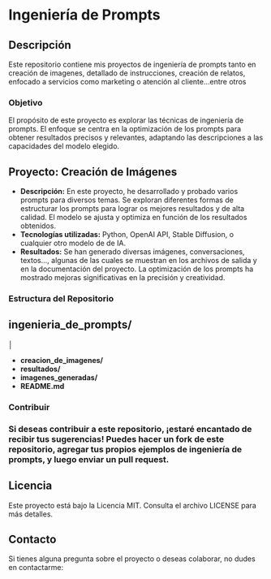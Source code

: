# Ingeniería de Prompts

## Descripción

Este repositorio contiene mis proyectos de ingeniería de prompts tanto en creación de imagenes, detallado de instrucciones, creación de relatos, enfocado a servicios como marketing o atención al cliente...entre otros

### Objetivo

El propósito de este proyecto es explorar las técnicas de ingeniería de prompts. El enfoque se centra en la optimización de los prompts para obtener resultados precisos y relevantes, adaptando las descripciones a las capacidades del modelo elegido.

## Proyecto: Creación de Imágenes

- **Descripción:** En este proyecto, he desarrollado y probado varios prompts para diversos temas. Se exploran diferentes formas de estructurar los prompts para lograr os mejores resultados y de alta calidad. El modelo se ajusta y optimiza en función de los resultados obtenidos.
- **Tecnologías utilizadas:** Python, OpenAI API, Stable Diffusion, o cualquier otro modelo de de IA.
- **Resultados:** Se han generado diversas imágenes, conversaciones, textos..., algunas de las cuales se muestran en los archivos de salida y en la documentación del proyecto. La optimización de los prompts ha mostrado mejoras significativas en la precisión y creatividad.


### Estructura del Repositorio

## ingenieria_de_prompts/
│
- **creacion_de_imagenes/**
- **resultados/**
- **imagenes_generadas/**
- **README.md**

  
### Contribuir
### Si deseas contribuir a este repositorio, ¡estaré encantado de recibir tus sugerencias! Puedes hacer un fork de este repositorio, agregar tus propios ejemplos de ingeniería de prompts, y luego enviar un pull request.

## Licencia
Este proyecto está bajo la Licencia MIT. Consulta el archivo LICENSE para más detalles.

## Contacto
Si tienes alguna pregunta sobre el proyecto o deseas colaborar, no dudes en contactarme:

